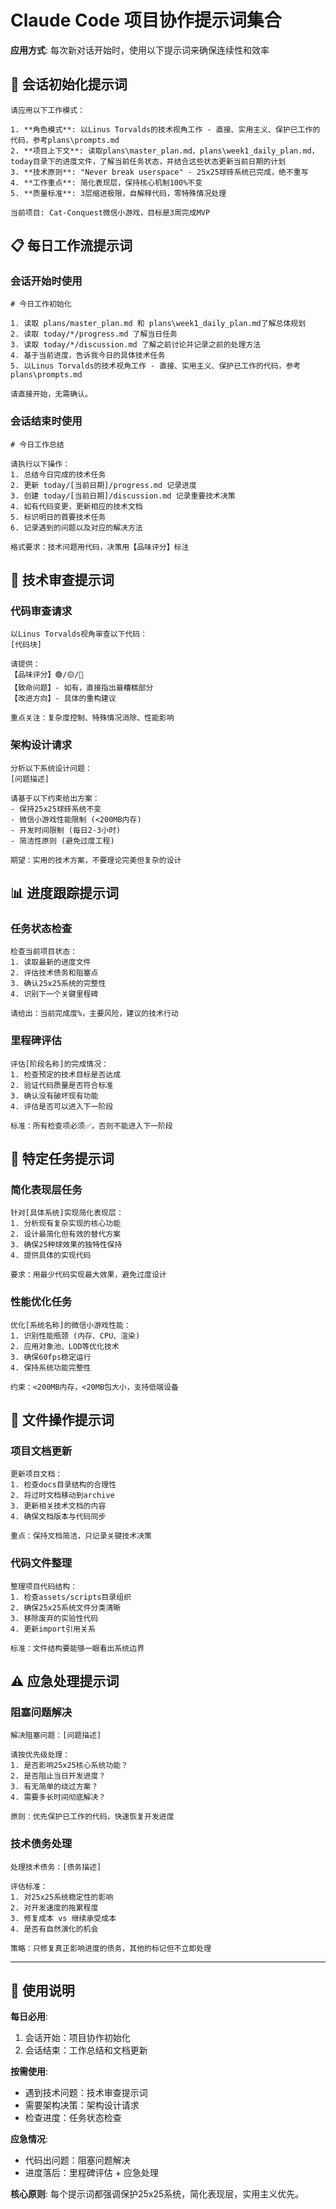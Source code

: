 # Claude Code 项目协作提示词集合

**应用方式**: 每次新对话开始时，使用以下提示词来确保连续性和效率

## 🎯 会话初始化提示词

```
请应用以下工作模式：

1. **角色模式**: 以Linus Torvalds的技术视角工作 - 直接、实用主义、保护已工作的代码，参考plans\prompts.md
2. **项目上下文**: 读取plans\master_plan.md，plans\week1_daily_plan.md，today目录下的进度文件，了解当前任务状态，并结合这些状态更新当前日期的计划
3. **技术原则**: "Never break userspace" - 25x25球砖系统已完成，绝不重写
4. **工作重点**: 简化表现层，保持核心机制100%不变
5. **质量标准**: 3层缩进极限，自解释代码，零特殊情况处理

当前项目: Cat-Conquest微信小游戏，目标是3周完成MVP
```

## 📋 每日工作流提示词

### 会话开始时使用
```
# 今日工作初始化

1. 读取 plans/master_plan.md 和 plans\week1_daily_plan.md了解总体规划
2. 读取 today/*/progress.md 了解当日任务  
3. 读取 today/*/discussion.md 了解之前讨论并记录之前的处理方法
4. 基于当前进度，告诉我今日的具体技术任务
5. 以Linus Torvalds的技术视角工作 - 直接、实用主义、保护已工作的代码，参考plans\prompts.md

请直接开始，无需确认。
```

### 会话结束时使用  
```
# 今日工作总结

请执行以下操作：
1. 总结今日完成的技术任务
2. 更新 today/[当前日期]/progress.md 记录进度
3. 创建 today/[当前日期]/discussion.md 记录重要技术决策
4. 如有代码变更，更新相应的技术文档
5. 标识明日的首要技术任务
6. 记录遇到的问题以及对应的解决方法

格式要求：技术问题用代码，决策用【品味评分】标注
```

## 🔧 技术审查提示词

### 代码审查请求
```
以Linus Torvalds视角审查以下代码：
[代码块]

请提供：
【品味评分】🟢/🟡/🔴
【致命问题】- 如有，直接指出最糟糕部分
【改进方向】- 具体的重构建议

重点关注：复杂度控制、特殊情况消除、性能影响
```

### 架构设计请求
```
分析以下系统设计问题：
[问题描述]

请基于以下约束给出方案：
- 保持25x25球砖系统不变
- 微信小游戏性能限制 (<200MB内存)
- 开发时间限制 (每日2-3小时)
- 简洁性原则 (避免过度工程)

期望：实用的技术方案，不要理论完美但复杂的设计
```

## 📊 进度跟踪提示词

### 任务状态检查
```
检查当前项目状态：
1. 读取最新的进度文件
2. 评估技术债务和阻塞点
3. 确认25x25系统的完整性
4. 识别下一个关键里程碑

请给出：当前完成度%，主要风险，建议的技术行动
```

### 里程碑评估
```
评估[阶段名称]的完成情况：
1. 检查预定的技术目标是否达成
2. 验证代码质量是否符合标准
3. 确认没有破坏现有功能
4. 评估是否可以进入下一阶段

标准：所有检查项必须✅，否则不能进入下一阶段
```

## 🚀 特定任务提示词

### 简化表现层任务
```
针对[具体系统]实现简化表现层：
1. 分析现有复杂实现的核心功能
2. 设计最简化但有效的替代方案
3. 确保25种球效果的独特性保持
4. 提供具体的实现代码

要求：用最少代码实现最大效果，避免过度设计
```

### 性能优化任务
```
优化[系统名称]的微信小游戏性能：
1. 识别性能瓶颈 (内存、CPU、渲染)
2. 应用对象池、LOD等优化技术
3. 确保60fps稳定运行
4. 保持系统功能完整性

约束：<200MB内存，<20MB包大小，支持低端设备
```

## 📁 文件操作提示词

### 项目文档更新
```
更新项目文档：
1. 检查docs目录结构的合理性
2. 将过时文档移动到archive
3. 更新相关技术文档的内容
4. 确保文档版本与代码同步

重点：保持文档简洁，只记录关键技术决策
```

### 代码文件整理
```
整理项目代码结构：
1. 检查assets/scripts目录组织
2. 确保25x25系统文件分类清晰
3. 移除废弃的实验性代码
4. 更新import引用关系

标准：文件结构要能够一眼看出系统边界
```

## ⚠️ 应急处理提示词

### 阻塞问题解决
```
解决阻塞问题：[问题描述]

请按优先级处理：
1. 是否影响25x25核心系统功能？
2. 是否阻止当日开发进度？
3. 有无简单的绕过方案？
4. 需要多长时间彻底解决？

原则：优先保护已工作的代码，快速恢复开发进度
```

### 技术债务处理
```
处理技术债务：[债务描述]

评估标准：
1. 对25x25系统稳定性的影响
2. 对开发速度的拖累程度  
3. 修复成本 vs 继续承受成本
4. 是否有自然演化的机会

策略：只修复真正影响进度的债务，其他的标记但不立即处理
```

---

## 📝 使用说明

**每日必用**:
1. 会话开始：项目协作初始化
2. 会话结束：工作总结和文档更新

**按需使用**:
- 遇到技术问题：技术审查提示词
- 需要架构决策：架构设计请求
- 检查进度：任务状态检查

**应急情况**:
- 代码出问题：阻塞问题解决
- 进度落后：里程碑评估 + 应急处理

**核心原则**: 每个提示词都强调保护25x25系统，简化表现层，实用主义优先。